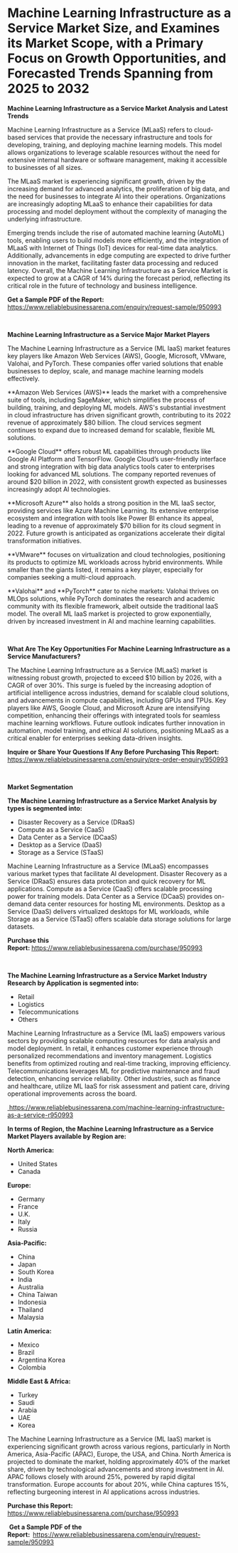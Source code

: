 <p><h1>Machine Learning Infrastructure as a Service Market Size, and Examines its Market Scope, with a Primary Focus on Growth Opportunities, and Forecasted Trends Spanning from 2025 to 2032</h1></p><p><strong>Machine Learning Infrastructure as a Service Market Analysis and Latest Trends</strong></p>
<p><p>Machine Learning Infrastructure as a Service (MLaaS) refers to cloud-based services that provide the necessary infrastructure and tools for developing, training, and deploying machine learning models. This model allows organizations to leverage scalable resources without the need for extensive internal hardware or software management, making it accessible to businesses of all sizes.</p><p>The MLaaS market is experiencing significant growth, driven by the increasing demand for advanced analytics, the proliferation of big data, and the need for businesses to integrate AI into their operations. Organizations are increasingly adopting MLaaS to enhance their capabilities for data processing and model deployment without the complexity of managing the underlying infrastructure.</p><p>Emerging trends include the rise of automated machine learning (AutoML) tools, enabling users to build models more efficiently, and the integration of MLaaS with Internet of Things (IoT) devices for real-time data analytics. Additionally, advancements in edge computing are expected to drive further innovation in the market, facilitating faster data processing and reduced latency. Overall, the Machine Learning Infrastructure as a Service Market is expected to grow at a CAGR of 14% during the forecast period, reflecting its critical role in the future of technology and business intelligence.</p></p>
<p><strong>Get a Sample PDF of the Report:&nbsp;</strong> <a href="https://www.reliablebusinessarena.com/enquiry/request-sample/950993?utm_campaign=3315&utm_medium=2&utm_source=Github&utm_content=ia&utm_term=19042025&utm_id=machine-learning-infrastructure-as-a-service">https://www.reliablebusinessarena.com/enquiry/request-sample/950993</a></p>
<p>&nbsp;</p>
<p><strong>Machine Learning Infrastructure as a Service Major Market Players</strong></p>
<p><p>The Machine Learning Infrastructure as a Service (ML IaaS) market features key players like Amazon Web Services (AWS), Google, Microsoft, VMware, Valohai, and PyTorch. These companies offer varied solutions that enable businesses to deploy, scale, and manage machine learning models effectively.</p><p>**Amazon Web Services (AWS)** leads the market with a comprehensive suite of tools, including SageMaker, which simplifies the process of building, training, and deploying ML models. AWS's substantial investment in cloud infrastructure has driven significant growth, contributing to its 2022 revenue of approximately $80 billion. The cloud services segment continues to expand due to increased demand for scalable, flexible ML solutions.</p><p>**Google Cloud** offers robust ML capabilities through products like Google AI Platform and TensorFlow. Google Cloud’s user-friendly interface and strong integration with big data analytics tools cater to enterprises looking for advanced ML solutions. The company reported revenues of around $20 billion in 2022, with consistent growth expected as businesses increasingly adopt AI technologies.</p><p>**Microsoft Azure** also holds a strong position in the ML IaaS sector, providing services like Azure Machine Learning. Its extensive enterprise ecosystem and integration with tools like Power BI enhance its appeal, leading to a revenue of approximately $70 billion for its cloud segment in 2022. Future growth is anticipated as organizations accelerate their digital transformation initiatives.</p><p>**VMware** focuses on virtualization and cloud technologies, positioning its products to optimize ML workloads across hybrid environments. While smaller than the giants listed, it remains a key player, especially for companies seeking a multi-cloud approach.</p><p>**Valohai** and **PyTorch** cater to niche markets: Valohai thrives on MLOps solutions, while PyTorch dominates the research and academic community with its flexible framework, albeit outside the traditional IaaS model. The overall ML IaaS market is projected to grow exponentially, driven by increased investment in AI and machine learning capabilities.</p></p>
<p>&nbsp;</p>
<p><strong>What Are The Key Opportunities For Machine Learning Infrastructure as a Service Manufacturers?</strong></p>
<p><p>The Machine Learning Infrastructure as a Service (MLaaS) market is witnessing robust growth, projected to exceed $10 billion by 2026, with a CAGR of over 30%. This surge is fueled by the increasing adoption of artificial intelligence across industries, demand for scalable cloud solutions, and advancements in compute capabilities, including GPUs and TPUs. Key players like AWS, Google Cloud, and Microsoft Azure are intensifying competition, enhancing their offerings with integrated tools for seamless machine learning workflows. Future outlook indicates further innovation in automation, model training, and ethical AI solutions, positioning MLaaS as a critical enabler for enterprises seeking data-driven insights.</p></p>
<p><strong>Inquire or Share Your Questions If Any Before Purchasing This Report:</strong> <a href="https://www.reliablebusinessarena.com/enquiry/pre-order-enquiry/950993?utm_campaign=3315&utm_medium=2&utm_source=Github&utm_content=ia&utm_term=19042025&utm_id=machine-learning-infrastructure-as-a-service">https://www.reliablebusinessarena.com/enquiry/pre-order-enquiry/950993</a></p>
<p>&nbsp;</p>
<p><strong>Market Segmentation</strong></p>
<p><strong>The Machine Learning Infrastructure as a Service Market Analysis by types is segmented into:</strong></p>
<p><ul><li>Disaster Recovery as a Service (DRaaS)</li><li>Compute as a Service (CaaS)</li><li>Data Center as a Service (DCaaS)</li><li>Desktop as a Service (DaaS)</li><li>Storage as a Service (STaaS)</li></ul></p>
<p><p>Machine Learning Infrastructure as a Service (MLaaS) encompasses various market types that facilitate AI development. Disaster Recovery as a Service (DRaaS) ensures data protection and quick recovery for ML applications. Compute as a Service (CaaS) offers scalable processing power for training models. Data Center as a Service (DCaaS) provides on-demand data center resources for hosting ML environments. Desktop as a Service (DaaS) delivers virtualized desktops for ML workloads, while Storage as a Service (STaaS) offers scalable data storage solutions for large datasets.</p></p>
<p><strong>Purchase this Report:&nbsp;</strong><a href="https://www.reliablebusinessarena.com/purchase/950993?utm_campaign=3315&utm_medium=2&utm_source=Github&utm_content=ia&utm_term=19042025&utm_id=machine-learning-infrastructure-as-a-service">https://www.reliablebusinessarena.com/purchase/950993</a></p>
<p>&nbsp;</p>
<p><strong>The Machine Learning Infrastructure as a Service Market Industry Research by Application is segmented into:</strong></p>
<p><ul><li>Retail</li><li>Logistics</li><li>Telecommunications</li><li>Others</li></ul></p>
<p><p>Machine Learning Infrastructure as a Service (ML IaaS) empowers various sectors by providing scalable computing resources for data analysis and model deployment. In retail, it enhances customer experience through personalized recommendations and inventory management. Logistics benefits from optimized routing and real-time tracking, improving efficiency. Telecommunications leverages ML for predictive maintenance and fraud detection, enhancing service reliability. Other industries, such as finance and healthcare, utilize ML IaaS for risk assessment and patient care, driving operational improvements across the board.</p></p>
<p><a href="https://www.reliablebusinessarena.com/machine-learning-infrastructure-as-a-service-r950993?utm_campaign=3315&utm_medium=2&utm_source=Github&utm_content=ia&utm_term=19042025&utm_id=machine-learning-infrastructure-as-a-service">&nbsp;https://www.reliablebusinessarena.com/machine-learning-infrastructure-as-a-service-r950993</a></p>
<p><strong>In terms of Region, the Machine Learning Infrastructure as a Service Market Players available by Region are:</strong></p>
<p>
    <p> <strong> North America: </strong>
        <ul>
            <li>United States</li>
            <li>Canada</li>
        </ul>
        </p> 
    <p> <strong> Europe: </strong>
        <ul>
            <li>Germany</li>
            <li>France</li>
            <li>U.K.</li>
            <li>Italy</li>
            <li>Russia</li>
        </ul>
        </p> 
    <p> <strong> Asia-Pacific: </strong>
        <ul>
            <li>China</li>
            <li>Japan</li>
            <li>South Korea</li>
            <li>India</li>
            <li>Australia</li>
            <li>China Taiwan</li>
            <li>Indonesia</li>
            <li>Thailand</li>
            <li>Malaysia</li>
        </ul>
        </p> 
    <p> <strong> Latin America: </strong>
        <ul>
            <li>Mexico</li>
            <li>Brazil</li>
            <li>Argentina Korea</li>
            <li>Colombia</li>
        </ul>
        </p> 
    <p> <strong> Middle East & Africa: </strong>
        <ul>
            <li>Turkey</li>
            <li>Saudi</li>
            <li>Arabia</li>
            <li>UAE</li>
            <li>Korea</li>
        </ul>
    </p>
    </p>
<p><p>The Machine Learning Infrastructure as a Service (ML IaaS) market is experiencing significant growth across various regions, particularly in North America, Asia-Pacific (APAC), Europe, the USA, and China. North America is projected to dominate the market, holding approximately 40% of the market share, driven by technological advancements and strong investment in AI. APAC follows closely with around 25%, powered by rapid digital transformation. Europe accounts for about 20%, while China captures 15%, reflecting burgeoning interest in AI applications across industries.</p></p>
<p><strong>Purchase this Report: </strong><a href="https://www.reliablebusinessarena.com/purchase/950993?utm_campaign=3315&utm_medium=2&utm_source=Github&utm_content=ia&utm_term=19042025&utm_id=machine-learning-infrastructure-as-a-service">https://www.reliablebusinessarena.com/purchase/950993</a></p>
<p>&nbsp;<strong>Get a Sample PDF of the Report:&nbsp;&nbsp;</strong><a href="https://www.reliablebusinessarena.com/enquiry/request-sample/950993?utm_campaign=3315&utm_medium=2&utm_source=Github&utm_content=ia&utm_term=19042025&utm_id=machine-learning-infrastructure-as-a-service">https://www.reliablebusinessarena.com/enquiry/request-sample/950993</a></p>
<p><strong></strong></p>
<p><p></p><p></p><p></p></p>